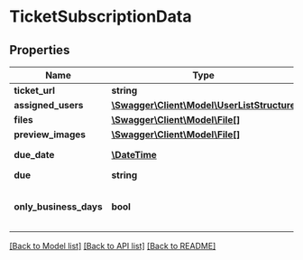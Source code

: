 # TicketSubscriptionData

## Properties
Name | Type | Description | Notes
------------ | ------------- | ------------- | -------------
**ticket_url** | **string** |  | [optional] 
**assigned_users** | [**\Swagger\Client\Model\UserListStructure**](UserListStructure.md) |  | [optional] 
**files** | [**\Swagger\Client\Model\File[]**](File.md) |  | [optional] 
**preview_images** | [**\Swagger\Client\Model\File[]**](File.md) |  | [optional] 
**due_date** | [**\DateTime**](\DateTime.md) | Ticket due date | [optional] 
**due** | **string** | Ticket SLA | [optional] 
**only_business_days** | **bool** | Calculate only business days | [optional] 

[[Back to Model list]](../../README.md#documentation-for-models) [[Back to API list]](../../README.md#documentation-for-api-endpoints) [[Back to README]](../../README.md)

